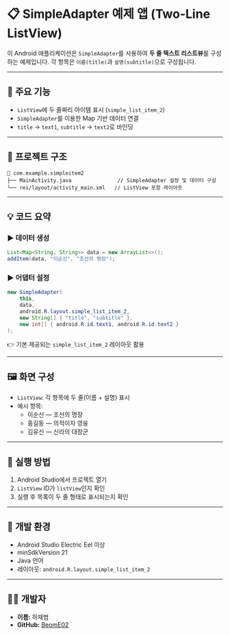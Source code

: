 # 📋 SimpleAdapter 예제 앱 (Two-Line ListView)

이 Android 애플리케이션은 `SimpleAdapter`를 사용하여 **두 줄 텍스트 리스트뷰**를 구성하는 예제입니다. 각 항목은 `이름(title)`과 `설명(subtitle)`으로 구성됩니다.

---

## 🧩 주요 기능

- `ListView`에 두 줄짜리 아이템 표시 (`simple_list_item_2`)  
- `SimpleAdapter`를 이용한 Map 기반 데이터 연결  
- `title` → `text1`, `subtitle` → `text2`로 바인딩

---

## 📁 프로젝트 구조

```
📁 com.example.simpleitem2
├── MainActivity.java               // SimpleAdapter 설정 및 데이터 구성
└── res/layout/activity_main.xml   // ListView 포함 레이아웃
```

---

## 💡 코드 요약

### ▶ 데이터 생성

```java
List<Map<String, String>> data = new ArrayList<>();
addItem(data, "이순신", "조선의 명장");
```

### ▶ 어댑터 설정

```java
new SimpleAdapter(
    this,
    data,
    android.R.layout.simple_list_item_2,
    new String[] { "title", "subtitle" },
    new int[] { android.R.id.text1, android.R.id.text2 }
);
```

👉 기본 제공되는 `simple_list_item_2` 레이아웃 활용

---

## 🖼️ 화면 구성

- `ListView`: 각 항목에 두 줄(이름 + 설명) 표시  
- 예시 항목:
  - 이순신 — 조선의 명장
  - 홍길동 — 의적이자 영웅
  - 김유신 — 신라의 대장군

---

## 🚀 실행 방법

1. Android Studio에서 프로젝트 열기  
2. `ListView` ID가 `listView`인지 확인  
3. 실행 후 목록이 두 줄 형태로 표시되는지 확인

---

## 🔧 개발 환경

- Android Studio Electric Eel 이상  
- minSdkVersion 21  
- Java 언어  
- 레이아웃: `android.R.layout.simple_list_item_2`

---

## 👨‍💻 개발자

- **이름:** 하재범  
- **GitHub:** [BeomE02](https://github.com/BeomE02)
